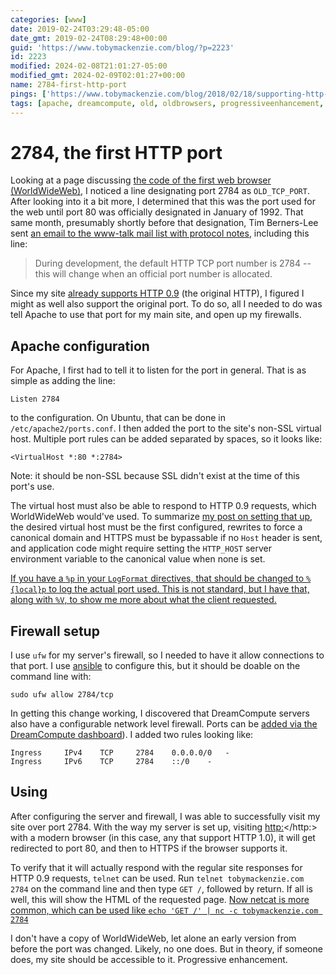 ```yaml
---
categories: [www]
date: 2019-02-24T03:29:48-05:00
date_gmt: 2019-02-24T08:29:48+00:00
guid: 'https://www.tobymackenzie.com/blog/?p=2223'
id: 2223
modified: 2024-02-08T21:01:27-05:00
modified_gmt: 2024-02-09T02:01:27+00:00
name: 2784-first-http-port
pings: ['https://www.tobymackenzie.com/blog/2018/02/18/supporting-http-0-9/']
tags: [apache, dreamcompute, old, oldbrowsers, progressiveenhancement, server, site, web]
---
```


2784, the first HTTP port
=========================

Looking at a page discussing [the code of the first web browser (WorldWideWeb)](https://worldwideweb.cern.ch/code/), I noticed a line designating port 2784 as `OLD_TCP_PORT`.  After looking into it a bit more, I determined that this was the port used for the web until port 80 was officially designated in January of 1992.<!--more-->  That same month, presumably shortly before that designation, Tim Berners-Lee sent [an email to the www-talk mail list with protocol notes](http://lists.w3.org/Archives/Public/www-talk/1992JanFeb/0000.html), including this line:

> During development, the default HTTP TCP port number is 2784 -- this will change when an official port number is allocated.

Since my site [already supports HTTP 0.9](https://www.tobymackenzie.com/blog/2018/02/18/supporting-http-0-9/) (the original HTTP), I figured I might as well also support the original port.  To do so, all I needed to do was tell Apache to use that port for my main site, and open up my firewalls.

Apache configuration
------------

For Apache, I first had to tell it to listen for the port in general.  That is as simple as adding the line:

```
Listen 2784
```

to the configuration.  On Ubuntu, that can be done in `/etc/apache2/ports.conf`.  I then added the port to the site's non-SSL virtual host.  Multiple port rules can be added separated by spaces, so it looks like:

```
<VirtualHost *:80 *:2784>
```

Note: it should be non-SSL because SSL didn't exist at the time of this port's use.

The virtual host must also be able to respond to HTTP 0.9 requests, which WorldWideWeb would've used.  To summarize [my post on setting that up](/content/blog/2018/02/18/supporting-http-0-9.md), the desired virtual host must be the first configured, rewrites to force a canonical domain and HTTPS must be bypassable if no `Host` header is sent, and application code might require setting the `HTTP_HOST` server environment variable to the canonical value when none is set.

<ins>If you have a `%p` in your `LogFormat` directives, that should be changed to `%{local}p` to log the actual port used.  This is not standard, but I have that, along with `%V`, to show me more about what the client requested.</ins>

Firewall setup
--------------

I use `ufw` for my server's firewall, so I needed to have it allow connections to that port.  I use [ansible](https://www.ansible.com/) to configure this, but it should be doable on the command line with:

```
sudo ufw allow 2784/tcp
```

In getting this change working, I discovered that DreamCompute servers also have a configurable network level firewall.  Ports can be [added via the DreamCompute dashboard](https://help.dreamhost.com/hc/en-us/articles/215912838-Configuring-security-groups#Add_rule)).  I added two rules looking like:

```
Ingress 	IPv4 	TCP 	2784 	0.0.0.0/0 	- 	
Ingress 	IPv6 	TCP 	2784 	::/0 	- 
```

Using
-------

After configuring the server and firewall, I was able to successfully visit my site over port 2784.  With the way my server is set up, visiting <http:></http:> with a modern browser (in this case, any that support HTTP 1.0), it will get redirected to port 80, and then to HTTPS if the browser supports it.

To verify that it will actually respond with the regular site responses for HTTP 0.9 requests, `telnet` can be used.  Run `telnet tobymackenzie.com 2784` on the command line and then type `GET /`, followed by return.  If all is well, this will show the HTML of the requested page.  <ins>Now netcat is more common, which can be used like `echo 'GET /' | nc -c tobymackenzie.com 2784`</ins>

I don't have a copy of WorldWideWeb, let alone an early version from before the port was changed.  Likely, no one does.  But in theory, if someone does, my site should be accessible to it.  Progressive enhancement.
